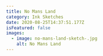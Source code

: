 ```yaml
---
title: No Mans Land
category: Ink Sketches
date: 2020-08-25T14:37:51.177Z
isFeatured: false
images:
  - image: no-mans-land-sketch-.jpg
    alt: No Mans Land
---
```


